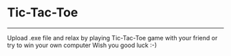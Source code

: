 # Tic-Tac-Toe
____
Upload .exe file and relax by playing Tic-Tac-Toe game with your friend or try to win your own computer
Wish you good luck :-)
